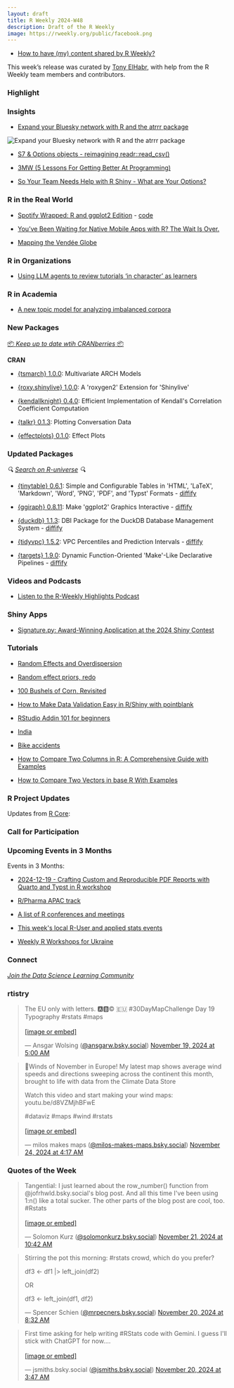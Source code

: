 ```yaml
---
layout: draft
title: R Weekly 2024-W48
description: Draft of the R Weekly
image: https://rweekly.org/public/facebook.png
---
```



+ [How to have (my) content shared by R Weekly?](https://github.com/rweekly/rweekly.org#how-to-have-my-content-shared-by-r-weekly)

This week’s release was curated by [Tony ElHabr](https://tonyelhabr.rbind.io/), with help from the R Weekly team members and contributors.


### Highlight



### Insights

+ [Expand your Bluesky network with R and the atrrr package](https://blog.stephenturner.us/p/expand-your-bluesky-network-with-r)

![Expand your Bluesky network with R and the atrrr package](https://github.com/user-attachments/assets/66480b28-addf-4487-9586-dabd5eab0230)

+ [S7 & Options objects - reimagining readr::read_csv()](https://josiahparry.com/posts/2024-11-21-s7-options-objects)

+ [3MW (5 Lessons For Getting Better At Programming)](https://3mw.albert-rapp.de/p/5-lessons-for-getting-better-at-programming)

+ [So Your Team Needs Help with R Shiny - What are Your Options?](https://www.appsilon.com/post/help-with-shiny)

### R in the Real World

+ [Spotify Wrapped: R and ggplot2 Edition](https://rpubs.com/colebaril/spotify-wrapped) - [code](https://github.com/colebaril/dataviz/blob/main/spotify-wrapped/Spotify_2024.Rmd)

+ [You’ve Been Waiting for Native Mobile Apps with R? The Wait Is Over.](https://rtask.thinkr.fr/youve-been-waiting-for-native-mobile-apps-with-r-the-wait-is-over/)

+ [Mapping the Vendée Globe](https://jonathankitt.netlify.app/posts/2024-11-20-vendee-globe/)

### R in Organizations

+ [Using LLM agents to review tutorials ‘in character’ as learners](https://epiverse-trace.github.io/posts/ai-learner-review/)

### R in Academia

+ [A new topic model for analyzing imbalanced corpora](https://blog.koheiw.net/?p=2233)

### New Packages

<!-- <p class="added-hostname"><a href="https://rweekly.org/live" target="_blank" class="externalLink">📦 <i>Go Live for More New Pkgs</i> 📦</a></p> -->
<p class="added-hostname"><a href="https://dirk.eddelbuettel.com/cranberries/cran/new/" target="_blank" class="externalLink">📦 <i>Keep up to date wtih CRANberries</i> 📦</a></p>

**CRAN**

+ [{tsmarch} 1.0.0](https://cran.r-project.org/package=tsmarch): Multivariate ARCH Models

+ [{roxy.shinylive} 1.0.0](https://cran.r-project.org/package=roxy.shinylive): A 'roxygen2' Extension for 'Shinylive'

+ [{kendallknight} 0.4.0](https://cran.r-project.org/package=kendallknight): Efficient Implementation of Kendall's Correlation Coefficient Computation

+ [{talkr} 0.1.3](https://cran.r-project.org/package=talkr): Plotting Conversation Data

+ [{effectplots} 0.1.0](https://cran.r-project.org/package=effectplots): Effect Plots

### Updated Packages

<i>🔍 [Search on R-universe](https://r-universe.dev/search/) 🔍</i>

+ [{tinytable} 0.6.1](https://cran.r-project.org/package=tinytable): Simple and Configurable Tables in 'HTML', 'LaTeX', 'Markdown', 'Word', 'PNG', 'PDF', and 'Typst' Formats - [diffify](https://diffify.com/R/tinytable)

+ [{ggiraph} 0.8.11](https://cran.r-project.org/package=ggiraph): Make 'ggplot2' Graphics Interactive - [diffify](https://diffify.com/R/ggiraph)

+ [{duckdb} 1.1.3](https://cran.r-project.org/package=duckdb): DBI Package for the DuckDB Database Management System - [diffify](https://diffify.com/R/duckdb)

+ [{tidyvpc} 1.5.2](https://cran.r-project.org/package=tidyvpc): VPC Percentiles and Prediction Intervals - [diffify](https://diffify.com/R/tidyvpc)

+ [{targets} 1.9.0](https://cran.r-project.org/package=targets): Dynamic Function-Oriented 'Make'-Like Declarative Pipelines - [diffify](https://diffify.com/R/targets)

### Videos and Podcasts

+ [Listen to the R-Weekly Highlights Podcast](https://serve.podhome.fm/r-weekly-highlights)


### Shiny Apps

+ [Signature.py: Award-Winning Application at the 2024 Shiny Contest](https://rtask.thinkr.fr/signature-py-award-winning-application-at-the-2024-shiny-contest/)


### Tutorials

+ [Random Effects and Overdispersion](https://jofrhwld.github.io/blog/posts/2024/11/2024-11-20_poisson-ranef/)

+ [Random effect priors, redo](https://jofrhwld.github.io/blog/posts/2024/11/2024-11-19_logit-priors-again/)

+ [100 Bushels of Corn, Revisited](https://rworks.dev/posts/100Bushels-Revisited/)

+ [How to Make Data Validation Easy in R/Shiny with pointblank](https://www.appsilon.com/post/data-validation-with-pointblank)

+ [RStudio Addin 101 for beginners](https://jhk0530.medium.com/rstudio-addin-101-ed0e67503b57)

+ [India](https://r.iresmi.net/posts/2024/india/)

+ [Bike accidents](https://r.iresmi.net/posts/2024/accident/)

+ [How to Compare Two Columns in R: A Comprehensive Guide with Examples](https://www.spsanderson.com/steveondata/posts/2024-11-21/)

+ [How to Compare Two Vectors in base R With Examples](https://www.spsanderson.com/steveondata/posts/2024-11-18/)

<!--<div class="post-more-begin></div><div class="post-more-end"></div>-->

### R Project Updates

Updates from [R Core](http://developer.r-project.org/blosxom.cgi/R-devel/NEWS):

### Call for Participation

### Upcoming Events in 3 Months

Events in 3 Months:

+ [2024-12-19 - Crafting Custom and Reproducible PDF Reports with Quarto and Typst in R workshop](https://r-posts.com/crafting-custom-and-reproducible-pdf-reports-with-quarto-and-typst-in-r-workshop/)

+ [R/Pharma APAC track](https://rinpharma.com/post/2024-07-17-apac-track/)

+ [A list of R conferences and meetings](https://jumpingrivers.github.io/meetingsR/events.html)

+ [This week's local R-User and applied stats events](https://community.rstudio.com/c/irl)

+ [Weekly R Workshops for Ukraine](https://sites.google.com/view/dariia-mykhailyshyna/main/r-workshops-for-ukraine)

### Connect

<i>[Join the Data Science Learning Community](https://DSLC.io/)</i>

### rtistry

<blockquote class="bluesky-embed" data-bluesky-uri="at://did:plc:bjm7fq6jgotowpim5ggfbzw6/app.bsky.feed.post/3lbcbrluvrc2b" data-bluesky-cid="bafyreigpfavjqzwhmnf4mwekxdkksh3tgex7mbauatumcgu4nflbbdqyze"><p lang="en">The EU only with letters. 🅰️🅱️©️ 🇪🇺
#30DayMapChallenge Day 19 Typography #rstats #maps<br><br><a href="https://bsky.app/profile/did:plc:bjm7fq6jgotowpim5ggfbzw6/post/3lbcbrluvrc2b?ref_src=embed">[image or embed]</a></p>&mdash; Ansgar Wolsing (<a href="https://bsky.app/profile/did:plc:bjm7fq6jgotowpim5ggfbzw6?ref_src=embed">@ansgarw.bsky.social</a>) <a href="https://bsky.app/profile/did:plc:bjm7fq6jgotowpim5ggfbzw6/post/3lbcbrluvrc2b?ref_src=embed">November 19, 2024 at 5:00 AM</a></blockquote><script async src="https://embed.bsky.app/static/embed.js" charset="utf-8"></script>

<blockquote class="bluesky-embed" data-bluesky-uri="at://did:plc:sybrdz7aogvs66qwh374ke26/app.bsky.feed.post/3lborpd6pok2e" data-bluesky-cid="bafyreib6rlh27uyq7cz75xubqcffe2ubfhp3m5dsusks34f6c5zytdwx54"><p lang="en">💨Winds of November in Europe! My latest map shows average wind speeds and directions sweeping across the continent this month, brought to life with data from the Climate Data Store

Watch this video and start making your wind maps:
youtu.be/d8VZMjhBFwE

#dataviz #maps #wind #rstats<br><br><a href="https://bsky.app/profile/did:plc:sybrdz7aogvs66qwh374ke26/post/3lborpd6pok2e?ref_src=embed">[image or embed]</a></p>&mdash; milos makes maps (<a href="https://bsky.app/profile/did:plc:sybrdz7aogvs66qwh374ke26?ref_src=embed">@milos-makes-maps.bsky.social</a>) <a href="https://bsky.app/profile/did:plc:sybrdz7aogvs66qwh374ke26/post/3lborpd6pok2e?ref_src=embed">November 24, 2024 at 4:17 AM</a></blockquote><script async src="https://embed.bsky.app/static/embed.js" charset="utf-8"></script>

### Quotes of the Week

<blockquote class="bluesky-embed" data-bluesky-uri="at://did:plc:vvh2bpvv5h5hmruh36seh7i4/app.bsky.feed.post/3lbhvum4ywk2q" data-bluesky-cid="bafyreidqjem57epdtm4rpjp3lgflbuvjhkpg5bpti2y3mi6vxzu6s52mti"><p lang="en">Tangential: I just learned about the row_number() function from @jofrhwld.bsky.social‬&#x27;s blog post. And all this time I&#x27;ve been using 1:n() like a total sucker. The other parts of the blog post are cool, too. #Rstats<br><br><a href="https://bsky.app/profile/did:plc:vvh2bpvv5h5hmruh36seh7i4/post/3lbhvum4ywk2q?ref_src=embed">[image or embed]</a></p>&mdash; Solomon Kurz (<a href="https://bsky.app/profile/did:plc:vvh2bpvv5h5hmruh36seh7i4?ref_src=embed">@solomonkurz.bsky.social</a>) <a href="https://bsky.app/profile/did:plc:vvh2bpvv5h5hmruh36seh7i4/post/3lbhvum4ywk2q?ref_src=embed">November 21, 2024 at 10:42 AM</a></blockquote><script async src="https://embed.bsky.app/static/embed.js" charset="utf-8"></script>

<blockquote class="bluesky-embed" data-bluesky-uri="at://did:plc:dq6h2h2u26c5s4ctfufl7tkh/app.bsky.feed.post/3lbf64oeus226" data-bluesky-cid="bafyreiapfdetqdpxqymnc4bsvhgdz7rhj43eu7d64mcstyg6loeom3qc74"><p lang="en">Stirring the pot this morning: #rstats crowd, which do you prefer?

df3 &lt;- df1 |&gt;
  left_join(df2)

OR

df3 &lt;- left_join(df1, df2)</p>&mdash; Spencer Schien (<a href="https://bsky.app/profile/did:plc:dq6h2h2u26c5s4ctfufl7tkh?ref_src=embed">@mrpecners.bsky.social</a>) <a href="https://bsky.app/profile/did:plc:dq6h2h2u26c5s4ctfufl7tkh/post/3lbf64oeus226?ref_src=embed">November 20, 2024 at 8:32 AM</a></blockquote><script async src="https://embed.bsky.app/static/embed.js" charset="utf-8"></script>

<blockquote class="bluesky-embed" data-bluesky-uri="at://did:plc:sltw5brzscj2jnhx4urtqtso/app.bsky.feed.post/3lbeo6ngme22j" data-bluesky-cid="bafyreicjemwp4rhbaf7fbfgpqidqrq2el2pslxqzhpxsbolc5ygrcos6uu"><p lang="en">First time asking for help writing #RStats code with Gemini. I guess I&#x27;ll stick with ChatGPT for now....<br><br><a href="https://bsky.app/profile/did:plc:sltw5brzscj2jnhx4urtqtso/post/3lbeo6ngme22j?ref_src=embed">[image or embed]</a></p>&mdash; jsmiths.bsky.social (<a href="https://bsky.app/profile/did:plc:sltw5brzscj2jnhx4urtqtso?ref_src=embed">@jsmiths.bsky.social</a>) <a href="https://bsky.app/profile/did:plc:sltw5brzscj2jnhx4urtqtso/post/3lbeo6ngme22j?ref_src=embed">November 20, 2024 at 3:47 AM</a></blockquote><script async src="https://embed.bsky.app/static/embed.js" charset="utf-8"></script>

